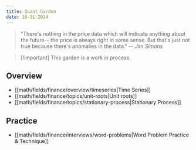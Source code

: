 ```yaml
---
title: Quant Garden
date: 10-31-2024
---
```


> "There's nothing in the price data which will indicate anything about the future-- the price is always
right in some sense. But that's just not true because there's anomalies in the data."
> -- <cite>Jim Simons</cite>

>[!important] This garden is a work in process.

## Overview

- [[math/fields/finance/overview/timeseries|Time Series]]
- [[math/fields/finance/topics/unit-roots|Unit roots]]
- [[math/fields/finance/topics/stationary-process|Stationary Process]]

## Practice

- [[math/fields/finance/interviews/word-problems|Word Problem Practice & Technique]]
